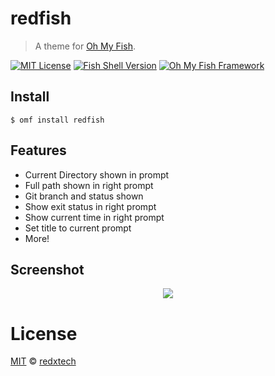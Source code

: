 # redfish
> A theme for [Oh My Fish][omf-link].

[![MIT License](https://img.shields.io/badge/license-MIT-007EC7.svg?style=flat-square)](/LICENSE)
[![Fish Shell Version](https://img.shields.io/badge/fish-v2.2.0-007EC7.svg?style=flat-square)](https://fishshell.com)
[![Oh My Fish Framework](https://img.shields.io/badge/Oh%20My%20Fish-Framework-007EC7.svg?style=flat-square)](https://www.github.com/oh-my-fish/oh-my-fish)


## Install

```fish
$ omf install redfish
```

## Features

* Current Directory shown in prompt
* Full path shown in right prompt
* Git branch and status shown
* Show exit status in right prompt
* Show current time in right prompt
* Set title to current prompt
* More!

## Screenshot

<p align="center">
<img src="https://i.imgur.com/H9crBDc.png">
</p>


# License

[MIT][mit] © [redxtech][author]


[mit]:            https://opensource.org/licenses/MIT
[author]:         https://github.com/redxtech
[omf-link]:       https://www.github.com/oh-my-fish/oh-my-fish

[license-badge]:  https://img.shields.io/badge/license-MIT-007EC7.svg?style=flat-square
